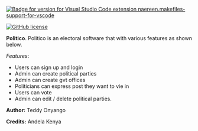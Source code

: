[![Badge for version for Visual Studio Code extension naereen.makefiles-support-for-vscode](https://vsmarketplacebadge.apphb.com/version/naereen.makefiles-support-for-vscode.svg)](https://marketplace.visualstudio.com/items?itemName=naereen.makefiles-support-for-vscode)

[![GitHub license](https://img.shields.io/github/license/Naereen/StrapDown.js.svg)](https://github.com/Naereen/StrapDown.js/blob/master/LICENSE)

**Politico**.
Politico is an electoral software that with various features as shown below.

*Features*:
- Users can sign up and login
- Admin can create political parties
- Admin can create gvt offices
- Politicians can express post they want to vie in
- Users can vote
- Admin can edit / delete political parties.

**Author:**
Teddy Onyango

**Credits:**
Andela Kenya
